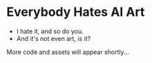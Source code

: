 # Everybody Hates AI Art

- I hate it, and so do you.
- And it's not even art, is it?

More code and assets will appear shortly...

